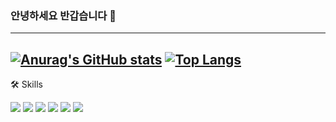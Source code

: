 ### 안녕하세요 반갑습니다 👋
---
[![Anurag's GitHub stats](https://github-readme-stats.vercel.app/api?username=thwn40)](https://github.com/anuraghazra/github-readme-stats)
[![Top Langs](https://github-readme-stats.vercel.app/api/top-langs/?username=thwn40&layout=compact)](https://github.com/anuraghazra/github-readme-stats)
---
🛠 Skills

<img src="https://img.shields.io/badge/-JAVA-critical?logo=Java"/> <img src="https://img.shields.io/badge/-SpringBoot-brightgreen?logo=SpringBoot"/> <img src="https://img.shields.io/badge/-Spring-green?logo=Spring"/> <img src="https://img.shields.io/badge/-JPA-blue??logo=Hibernate"/> <img src="https://img.shields.io/badge/-MySQL-9cf?logo=MySQL"/> <img src="https://img.shields.io/badge/-QueryDSL-lightgrey"/>


<!--
**thwn40/thwn40** is a ✨ _special_ ✨ repository because its `README.md` (this file) appears on your GitHub profile.

Here are some ideas to get you started:

- 🔭 I’m currently working on ...
- 🌱 I’m currently learning ...
- 👯 I’m looking to collaborate on ...
- 🤔 I’m looking for help with ...
- 💬 Ask me about ...
- 📫 How to reach me: ...
- 😄 Pronouns: ...
- ⚡ Fun fact: ...
-->
